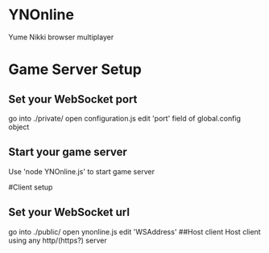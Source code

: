 # YNOnline

Yume Nikki browser multiplayer

# Game Server Setup
## Set your WebSocket port
go into ./private/
open configuration.js
edit 'port' field of global.config object
## Start your game server
Use 'node YNOnline.js' to start game server

#Client setup
## Set your WebSocket url
go into ./public/
open ynonline.js
edit 'WSAddress'
##Host client
Host client using any http/(https?) server
